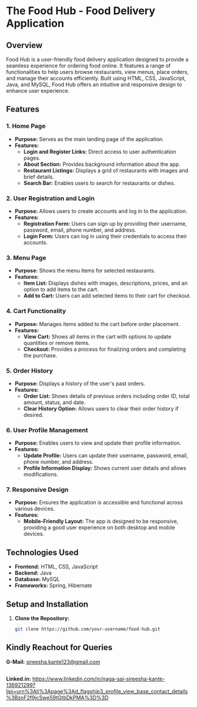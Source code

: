 # The Food Hub - Food Delivery Application

## Overview

Food Hub is a user-friendly food delivery application designed to provide a seamless experience for ordering food online. It features a range of functionalities to help users browse restaurants, view menus, place orders, and manage their accounts efficiently. Built using HTML, CSS, JavaScript, Java, and MySQL, Food Hub offers an intuitive and responsive design to enhance user experience.

## Features

### 1. **Home Page**
- **Purpose:** Serves as the main landing page of the application.
- **Features:**
  - **Login and Register Links:** Direct access to user authentication pages.
  - **About Section:** Provides background information about the app.
  - **Restaurant Listings:** Displays a grid of restaurants with images and brief details.
  - **Search Bar:** Enables users to search for restaurants or dishes.

### 2. **User Registration and Login**
- **Purpose:** Allows users to create accounts and log in to the application.
- **Features:**
  - **Registration Form:** Users can sign up by providing their username, password, email, phone number, and address.
  - **Login Form:** Users can log in using their credentials to access their accounts.

### 3. **Menu Page**
- **Purpose:** Shows the menu items for selected restaurants.
- **Features:**
  - **Item List:** Displays dishes with images, descriptions, prices, and an option to add items to the cart.
  - **Add to Cart:** Users can add selected items to their cart for checkout.

### 4. **Cart Functionality**
- **Purpose:** Manages items added to the cart before order placement.
- **Features:**
  - **View Cart:** Shows all items in the cart with options to update quantities or remove items.
  - **Checkout:** Provides a process for finalizing orders and completing the purchase.

### 5. **Order History**
- **Purpose:** Displays a history of the user's past orders.
- **Features:**
  - **Order List:** Shows details of previous orders including order ID, total amount, status, and date.
  - **Clear History Option:** Allows users to clear their order history if desired.

### 6. **User Profile Management**
- **Purpose:** Enables users to view and update their profile information.
- **Features:**
  - **Update Profile:** Users can update their username, password, email, phone number, and address.
  - **Profile Information Display:** Shows current user details and allows modifications.

### 7. **Responsive Design**
- **Purpose:** Ensures the application is accessible and functional across various devices.
- **Features:**
  - **Mobile-Friendly Layout:** The app is designed to be responsive, providing a good user experience on both desktop and mobile devices.

## Technologies Used

- **Frontend:** HTML, CSS, JavaScript
- **Backend:** Java
- **Database:** MySQL
- **Frameworks:** Spring, Hibernate

## Setup and Installation

1. **Clone the Repository:**
   ```bash
   git clone https://github.com/your-username/food-hub.git
## Kindly Reachout for Queries 
**G-Mail:** sireesha.kante123@gmail.com
##
**Linked.in:** https://www.linkedin.com/in/naga-sai-sireesha-kante-136921299?lipi=urn%3Ali%3Apage%3Ad_flagship3_profile_view_base_contact_details%3BzoF2f9jcSwe59tGtbDkPMA%3D%3D

